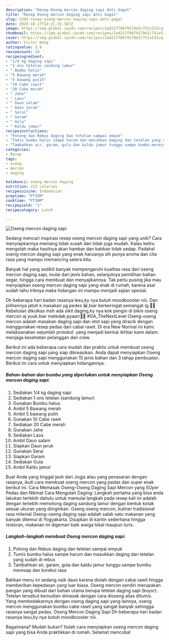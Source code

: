 ```yaml
---
description: "Resep Oseng mercon daging sapi Anti Gagal"
title: "Resep Oseng mercon daging sapi Anti Gagal"
slug: 5392-resep-oseng-mercon-daging-sapi-anti-gagal
date: 2020-10-17T22:21:15.587Z
image: https://img-global.cpcdn.com/recipes/2ad217f8679179e5/751x532cq70/oseng-mercon-daging-sapi-foto-resep-utama.jpg
thumbnail: https://img-global.cpcdn.com/recipes/2ad217f8679179e5/751x532cq70/oseng-mercon-daging-sapi-foto-resep-utama.jpg
cover: https://img-global.cpcdn.com/recipes/2ad217f8679179e5/751x532cq70/oseng-mercon-daging-sapi-foto-resep-utama.jpg
author: Victor Wong
ratingvalue: 3.8
reviewcount: 10
recipeingredient:
- "1/4 kg daging sapi"
- "1 ons tetelan sandung lamur"
- " Bumbu halus"
- "5 Bawang merah"
- "5 bawang putih"
- "10 Cabe rawit"
- "20 Cabe merah"
- " Jahe"
- " Laos"
- " Daun salam"
- " Daun jeruk"
- " Serai"
- " Garam"
- " Gula"
- " Kaldu jamur"
recipeinstructions:
- "Potong dan Rebus daging dan tetelan sampai empuk"
- "Tumis bumbu halus sampe harum dan masukkan daging dan tetelan yang sudah di rebus"
- "Tambahkan air, garam, gula dan kaldu jamur tunggu sampe bumbu meresap dan koreksi rasa"
categories:
- Resep
tags:
- oseng
- mercon
- daging

katakunci: oseng mercon daging 
nutrition: 223 calories
recipecuisine: Indonesian
preptime: "PT35M"
cooktime: "PT30M"
recipeyield: "1"
recipecategory: Lunch

---
```



![Oseng mercon daging sapi](https://img-global.cpcdn.com/recipes/2ad217f8679179e5/751x532cq70/oseng-mercon-daging-sapi-foto-resep-utama.jpg)

Sedang mencari inspirasi resep oseng mercon daging sapi yang unik? Cara menyiapkannya memang tidak susah dan tidak juga mudah. Kalau keliru mengolah maka hasilnya akan hambar dan bahkan tidak sedap. Padahal oseng mercon daging sapi yang enak harusnya sih punya aroma dan cita rasa yang mampu memancing selera kita.

Banyak hal yang sedikit banyak mempengaruhi kualitas rasa dari oseng mercon daging sapi, mulai dari jenis bahan, selanjutnya pemilihan bahan segar, hingga cara membuat dan menyajikannya. Tak perlu pusing jika mau menyiapkan oseng mercon daging sapi yang enak di rumah, karena asal sudah tahu triknya maka hidangan ini mampu menjadi sajian spesial.

Dh beberapa hari badan rasanya lesu,ky nya butuh moodbooster niii. Dan pilihannya jatuh k masakan yg pedes 😀,biar berkeringat.semangat lg 💪💪 Kebetulan dikulkas msh ada sikit daging,ky nya kok pengin di bikin oseng mercon aj yuuk.biar meledak.pyaarr🎉🎉 #GA_TheNextLevel Oseng-oseng mercon adalah masakan daging sapi dan otot sapi yang diracik dengan menggunakan resep pedas dari cabai rawit. Di era New Normal ini kami. melaksanakan sejumlah protokol. yang menjadi bentuk ikhtiar kami dalam. menjaga kesehatan pelanggan dan crew.


Berikut ini ada beberapa cara mudah dan praktis untuk membuat oseng mercon daging sapi yang siap dikreasikan. Anda dapat menyiapkan Oseng mercon daging sapi menggunakan 15 jenis bahan dan 3 tahap pembuatan. Berikut ini cara untuk menyiapkan hidangannya.

<!--inarticleads1-->

##### Bahan-bahan dan bumbu yang diperlukan untuk menyiapkan Oseng mercon daging sapi:

1. Sediakan 1/4 kg daging sapi
1. Sediakan 1 ons tetelan (sandung lamur)
1. Gunakan  Bumbu halus:
1. Ambil 5 Bawang merah
1. Ambil 5 bawang putih
1. Gunakan 10 Cabe rawit
1. Sediakan 20 Cabe merah
1. Gunakan  Jahe
1. Sediakan  Laos
1. Ambil  Daun salam
1. Siapkan  Daun jeruk
1. Gunakan  Serai
1. Siapkan  Garam
1. Sediakan  Gula
1. Ambil  Kaldu jamur


Buat Anda yang tinggal jauh dari Jogja atau yang penasaran dengan rasanya, ikuti cara membuat oseng mercon yang pedas dan super enak berikut ini. Cara Memasak Oseng-Oseng Daging Sapi Mercon yang SUper Pedas dan Nikmat Cara Mengolah Daging: Langkah pertama yang bisa anda lakukan terlebih dahulu untuk memulai langkah pada resep kali ini adalah dengan terlebih memotong daging sandung lamur dengan bentuk kotak sesuai ukuran yang diinginkan. Oseng oseng mercon, kuliner tradisional rasa milenial Oseng-oseng daging sapi adalah salah satu makanan yang banyak ditemui di Yogyakarta. Disajikan di kantin sederhana hingga restoran, makanan ini digemari baik warga lokal maupun turis. 

<!--inarticleads2-->

##### Langkah-langkah membuat Oseng mercon daging sapi:

1. Potong dan Rebus daging dan tetelan sampai empuk
1. Tumis bumbu halus sampe harum dan masukkan daging dan tetelan yang sudah di rebus
1. Tambahkan air, garam, gula dan kaldu jamur tunggu sampe bumbu meresap dan koreksi rasa


Bahkan menu ini sedang naik daun karena diolah dengan cabai rawit hingga memberikan kepedasan yang luar biasa. Oseng mercon sendiri merupakan pangan yang dibuat dari bahan utama berupa tetelan daging sapi (koyor). Tetelan tersebut kemudian dimasak dengan cara dioseng alias ditumis. Yang membedakannya dengan oseng daging sapi yang lainnya, oseng mercon menggunakan bumbu cabe rawit yang sangat banyak sehingga rasanya sangat pedas. Oseng Mercon Daging Sapi Dh beberapa hari badan rasanya lesu,ky nya butuh moodbooster niii. 

Bagaimana? Mudah bukan? Itulah cara menyiapkan oseng mercon daging sapi yang bisa Anda praktikkan di rumah. Selamat mencoba!
